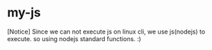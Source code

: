 # my-js

[Notice]
Since we can not execute js on linux cli, we use js(nodejs) to execute. so using nodejs
standard functions. :)
